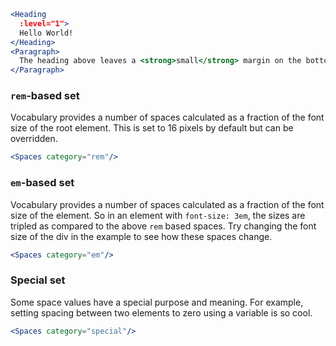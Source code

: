 ```jsx
<Heading
  :level="1">
  Hello World!
</Heading>
<Paragraph>
  The heading above leaves a <strong>small</strong> margin on the bottom.
</Paragraph>
```

### `rem`-based set

Vocabulary provides a number of spaces calculated as a fraction of the font size
of the root element. This is set to 16 pixels by default but can be overridden.

```jsx
<Spaces category="rem"/>
```

### `em`-based set

Vocabulary provides a number of spaces calculated as a fraction of the font size
of the element. So in an element with `font-size: 3em`, the sizes are 
tripled as compared to the above `rem` based spaces. Try changing the font size
of the div in the example to see how these spaces change.

```jsx
<Spaces category="em"/>
```

### Special set

Some space values have a special purpose and meaning. For example, setting 
spacing between two elements to zero using a variable is so cool.

```jsx
<Spaces category="special"/>
``` 
